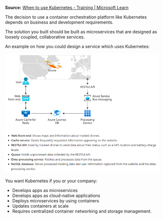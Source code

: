 **Source:** [When to use Kubernetes - Training | Microsoft Learn](#)

The decision to use a container orchestration platform like Kubernetes depends on business and development requirements. 

The solution you built should be built as microservices that are designed as loosely coupled, collaborative services.

An example on how you could design a service which uses Kubernetes:

![Image](../../images/patrick/image_7.png)

You want Kubernetes if you or your company:

- Develops apps as microservices
- Develops apps as cloud-native applications
- Deploys microservices by using containers
- Updates containers at scale
- Requires centralized container networking and storage management.
